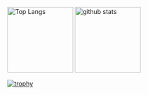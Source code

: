 <p align="left"> 
  <img alt="Top Langs" height="150px" src="https://github-readme-stats.vercel.app/api/top-langs/?username=mars-tatsuru&layout=compact&show_icons=true&theme=onedark" />
  <img alt="github stats" height="150px" src="https://github-readme-stats.vercel.app/api?username=mars-tatsuru&theme=onedark&show_icons=ture" />
</p>

[![trophy](https://github-profile-trophy.vercel.app/?username=mars-tatsuru&theme=onedark&column=7)](https://github.com/mars-tatsuru/github-profile-trophy)
